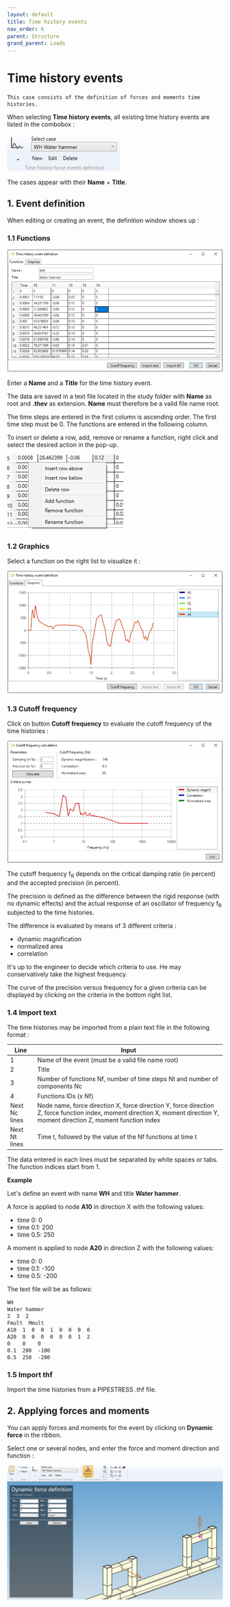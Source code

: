 ```yaml
---
layout: default
title: Time history events
nav_order: 6
parent: Structure
grand_parent: Loads
---
```


# Time history events

    This case consists of the definition of forces and moments time histories.

When selecting **Time history events**, all existing time history events are listed in the combobox :

![Image](../../Images/Load35.jpg) 

The cases appear with their **Name** + **Title**.


## 1. Event definition

When editing or creating an event, the definition window shows up :

### 1.1 Functions

![Image](../../Images/Load36.jpg)

Enter a **Name** and a **Title** for the time history event.

The data are saved in a text file located in the study folder with **Name** as root and **.thev** as extension. **Name** must therefore be a valid file name root.

The time steps are entered in the first column is ascending order. The first time step must be 0. The functions are entered in the following column.

To insert or delete a row, add, remove or rename a function, right click and select the desired action in the pop-up. 

![Image](../../Images/Load37.jpg)


### 1.2 Graphics

Select a function on the right list to visualize it :

![Image](../../Images/Load38.jpg)


### 1.3 Cutoff frequency

Click on button **Cutoff frequency** to evaluate the cutoff frequency of the time histories :

![Image](../../Images/Load39.jpg)

The cutoff frequency f<sub>R</sub> depends on the critical damping ratio (in percent) and the accepted precision (in percent).

The precision is defined as the difference between the rigid response (with no dynamic effects) and the actual response of an oscillator of frequency f<sub>R</sub> subjected to the time histories.

The difference is evaluated by means of 3 different criteria :
- dynamic magnification
- normalized area
- correlation

It's up to the engineer to decide which criteria to use. He may conservatively take the highest frequency.

The curve of the precision versus frequency for a given criteria can be displayed by clicking on the criteria in the bottom right list.

### 1.4 Import text

The time histories may be imported from a plain text file in the following format :

| Line | Input |
| -------- | ----------- |
| 1 | Name of the event (must be a valid file name root) |
| 2 | Title |
| 3 | Number of functions Nf, number of time steps Nt and number of components Nc |
| 4 | Functions IDs (x Nf) |
| Next Nc lines | Node name, force direction X, force direction Y, force direction Z, force function index, moment direction X, moment direction Y, moment direction Z, moment function index |
| Next Nt lines | Time t, followed by the value of the Nf functions at time t |


The data entered in each lines must be separated by white spaces or tabs. The function indices start from 1.

**Example**

Let's define an event with name **WH** and title **Water hammer**.

A force is applied to node **A10** in direction X with the following values:
- time 0: 0
- time 0.1: 200
- time 0.5: 250

A moment is applied to node **A20** in direction Z with the following values:
- time 0: 0
- time 0.1: -100
- time 0.5: -200

The text file will be as follows:

    WH
    Water hammer
    2  3  2
    Fmult  Mmult
    A10  1  0  0  1  0  0  0  0
    A20  0  0  0  0  0  0  1  2
    0    0    0
    0.1  200  -100
    0.5  250  -200


### 1.5 Import thf

Import the time histories from a PIPESTRESS .thf file.


## 2. Applying forces and moments

You can apply forces and moments for the event by clicking on **Dynamic force** in the ribbon.

Select one or several nodes, and enter the force and moment direction and function :

![Image](../../Images/SLoad26.jpg)
